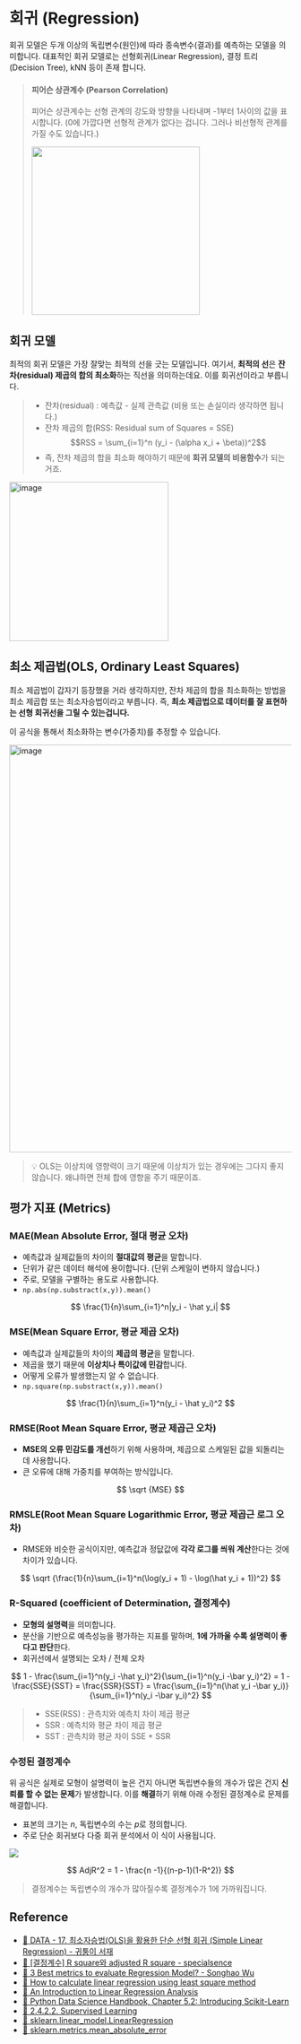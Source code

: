 # 회귀 (Regression)
회귀 모델은 두개 이상의 독립변수(원인)에 따라 종속변수(결과)를 예측하는 모델을 의미합니다.
대표적인 회귀 모델로는 선형회귀(Linear Regression), 결정 트리(Decision Tree), kNN 등이 존재 합니다.

> #### 피어슨 상관계수 (Pearson Correlation)
> 피어슨 상관계수는 선형 관계의 강도와 방향을 나타내며 -1부터 1사이의 값을 표시합니다. (0에 가깝다면 선형적 관계가 없다는 겁니다. 그러나 비선형적 관계를 가질 수도 있습니다.)
> 
> <img src="https://img1.daumcdn.net/thumb/R1280x0/?scode=mtistory2&fname=https%3A%2F%2Fblog.kakaocdn.net%2Fdn%2FDxp4J%2FbtqCsIidh0q%2FaYvZ2Z8sdIaTd6IV4958b1%2Fimg.png" width=300>

## 회귀 모델
최적의 회귀 모델은 가장 잘맞는 최적의 선을 긋는 모델입니다. 여기서, **최적의 선**은 **잔차(residual) 제곱의 합의 최소화**하는 직선을 의미하는데요. 이를 회귀선이라고 부릅니다. 

> - 잔차(residual) : 예측값 - 실제 관측값 (비용 또는 손실이라 생각하면 됩니다.)
> - 잔차 제곱의 합(RSS: Residual sum of Squares = SSE)
> $$RSS = \sum_{i=1}^n (y_i - (\alpha x_i + \beta))^2$$
> - 즉, 잔차 제곱의 합을 최소화 해야하기 때문에 **회귀 모델의 비용함수**가 되는 거죠.

<img width="284" alt="image" src="https://user-images.githubusercontent.com/55238671/212865134-deadf539-cf7b-44ee-9483-25bbfbc376a2.png">


## 최소 제곱법(OLS, Ordinary Least Squares)
최소 제곱법이 갑자기 등장했을 거라 생각하지만, 잔차 제곱의 합을 최소화하는 방법을 최소 제곱합 또는 최소자승법이라고 부릅니다. 즉, **최소 제곱법으로 데이터를 잘 표현하는 선형 회귀선을 그릴 수 있는겁니다.**

이 공식을 통해서 최소화하는 변수(가중치)를 추정할 수 있습니다.

<img width="727" alt="image" src="https://user-images.githubusercontent.com/55238671/212865192-5a52f506-9b5f-4e4f-8fb1-adb197751968.png">


> 💡 OLS는 이상치에 영향력이 크기 때문에 이상치가 있는 경우에는 그다지 좋지 않습니다. 왜냐하면 전체 합에 영향을 주기 때문이죠.
>
> 


## 평가 지표 (Metrics)
### MAE(Mean Absolute Error, 절대 평균 오차)
  - 예측값과 실제값들의 차이의 **절대값의 평균**을 말합니다.
  - 단위가 같은 데이터 해석에 용이합니다. (단위 스케일이 변하지 않습니다.)
  - 주로, 모델을 구별하는 용도로 사용합니다.
  - `np.abs(np.substract(x,y)).mean()`


$$ \frac{1}{n}\sum_{i=1}^n|y_i - \hat y_i| $$

### MSE(Mean Square Error, 평균 제곱 오차)
  - 예측값과 실제값들의 차이의 **제곱의 평균**을 말합니다.
  - 제곱을 했기 때문에 **이상치나 특이값에 민감**합니다.
  - 어떻게 오류가 발생했는지 알 수 없습니다.
  - `np.square(np.substract(x,y)).mean()`


$$ \frac{1}{n}\sum_{i=1}^n(y_i - \hat y_i)^2 $$

### RMSE(Root Mean Square Error, 평균 제곱근 오차)
  - **MSE의 오류 민감도를 개선**하기 위해 사용하며, 제곱으로 스케일된 값을 되돌리는데 사용합니다.
  - 큰 오류에 대해 가중치를 부여하는 방식입니다.


$$ \sqrt {MSE} $$

### RMSLE(Root Mean Square Logarithmic Error, 평균 제곱근 로그 오차)
  - RMSE와 비슷한 공식이지만, 예측값과 정닶값에 **각각 로그를 씌워 계산**한다는 것에 차이가 있습니다.

$$ \sqrt {\frac{1}{n}\sum_{i=1}^n(\log(y_i + 1) - \log(\hat y_i + 1))^2} $$


### R-Squared (coefficient of Determination, 결정계수)
  - **모형의 설명력**을 의미합니다.
  - 분산을 기반으로 예측성능을 평가하는 지표를 말하며, **1에 가까울 수록 설명력이 좋다고 판단**한다.
  - 회귀선에서 설명되는 오차 / 전체 오차

$$ 1 - \frac{\sum_{i=1}^n(y_i -\hat y_i)^2}{\sum_{i=1}^n(y_i -\bar y_i)^2} = 1 - \frac{SSE}{SST} = \frac{SSR}{SST} = \frac{\sum_{i=1}^n(\hat y_i -\bar y_i)}{\sum_{i=1}^n(y_i -\bar y_i)^2} $$


> - SSE(RSS) : 관측치와 예측치 차이 제곱 평균
> - SSR : 예측치와 평균 차이 제곱 평균
> - SST : 관측치와 평균 차이 SSE + SSR

### 수정된 결정계수
위 공식은 실제로 모형이 설명력이 높은 건지 아니면 독립변수들의 개수가 많은 건지 **신뢰를 할 수 없는 문제**가 발생합니다. 이를 **해결**하기 위해 아래 수정된 결정계수로 문제를 해결합니다.

- 표본의 크기는 $n$, 독립변수의 수는 $p$로 정의합니다.
- 주로 단순 회귀보다 다중 회귀 분석에서 이 식이 사용됩니다. 

<img src="https://img1.daumcdn.net/thumb/R1280x0/?scode=mtistory2&fname=https%3A%2F%2Fblog.kakaocdn.net%2Fdn%2FbzVAKA%2FbtqAZPjxN7O%2FRfR1KgULS95W2ETHkueYX1%2Fimg.png">

$$ AdjR^2 = 1 - \frac{n -1}{(n-p-1)(1-R^2)} $$

> 결정계수는 독립변수의 개수가 많아질수록 결정계수가 1에 가까워집니다.

## Reference
- [🔗 DATA - 17. 최소자승법(OLS)을 활용한 단순 선형 회귀 (Simple Linear Regression) - 귀퉁이 서재](https://bkshin.tistory.com/entry/DATA-17-Regression)
- [🔗 [결정계수] R square와 adjusted R square - specialsence](https://specialscene.tistory.com/63)
- [🔗 3 Best metrics to evaluate Regression Model? - Songhao Wu](https://towardsdatascience.com/what-are-the-best-metrics-to-evaluate-your-regression-model-418ca481755b)
- [📼 How to calculate linear regression using least square method](https://www.youtube.com/watch?v=JvS2triCgOY)
- [📼 An Introduction to Linear Regression Analysis](https://www.youtube.com/watch?v=zPG4NjIkCjc)
- [🔗 Python Data Science Handbook, Chapter 5.2: Introducing Scikit-Learn](https://jakevdp.github.io/PythonDataScienceHandbook/05.02-introducing-scikit-learn.html#Basics-of-the-API)
- [🔗 2.4.2.2. Supervised Learning](https://ogrisel.github.io/scikit-learn.org/sklearn-tutorial/tutorial/text_analytics/general_concepts.html#supervised-learning-model-fit-x-y)
- [🔗 sklearn.linear_model.LinearRegression](https://scikit-learn.org/stable/modules/generated/sklearn.linear_model.LinearRegression.html)
- [🔗 sklearn.metrics.mean_absolute_error](https://scikit-learn.org/stable/modules/generated/sklearn.metrics.mean_absolute_error.html)
